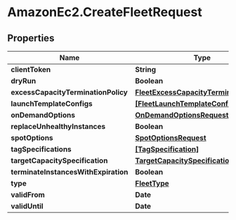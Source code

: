 # AmazonEc2.CreateFleetRequest

## Properties

Name | Type | Description | Notes
------------ | ------------- | ------------- | -------------
**clientToken** | **String** |  | [optional] 
**dryRun** | **Boolean** |  | [optional] 
**excessCapacityTerminationPolicy** | [**FleetExcessCapacityTerminationPolicy**](FleetExcessCapacityTerminationPolicy.md) |  | [optional] 
**launchTemplateConfigs** | [**[FleetLaunchTemplateConfigRequest]**](FleetLaunchTemplateConfigRequest.md) |  | 
**onDemandOptions** | [**OnDemandOptionsRequest**](OnDemandOptionsRequest.md) |  | [optional] 
**replaceUnhealthyInstances** | **Boolean** |  | [optional] 
**spotOptions** | [**SpotOptionsRequest**](SpotOptionsRequest.md) |  | [optional] 
**tagSpecifications** | [**[TagSpecification]**](TagSpecification.md) |  | [optional] 
**targetCapacitySpecification** | [**TargetCapacitySpecificationRequest**](TargetCapacitySpecificationRequest.md) |  | 
**terminateInstancesWithExpiration** | **Boolean** |  | [optional] 
**type** | [**FleetType**](FleetType.md) |  | [optional] 
**validFrom** | **Date** |  | [optional] 
**validUntil** | **Date** |  | [optional] 


